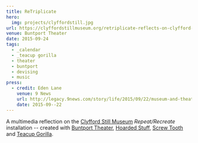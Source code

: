 ```yaml
---
title: ReTriplicate
hero:
  img: projects/clyffordstill.jpg
url: https://clyffordstillmuseum.org/retriplicate-reflects-on-clyfford-stills-replicates-and-the-artistic-process/
venue: Buntport Theater
date: 2015-09-24
tags:
  - _calendar
  - _teacup gorilla
  - theater
  - buntport
  - devising
  - music
press:
  - credit: Eden Lane
    venue: 9 News
    url: http://legacy.9news.com/story/life/2015/09/22/museum-and-theater-team-up-for-unique-collaboration/72653748/
    date: 2015-09--22
---
```


A multimedia reflection on the
[Clyfford Still Museum][museum]
*Repeat/Recreate* installation --
created with [Buntport Theater][bt],
[Hoarded Stuff][hs], [Screw Tooth][st]
and [Teacup Gorilla][tg].

[museum]: https://clyffordstillmuseum.org/
[bt]: http://buntport.com
[tg]: http://teacupgorilla.com
[hs]: http://lauraannsamuelson.com/LAURA_ANN_SAMUELSON/about.html
[st]: http://screwtooth.com
